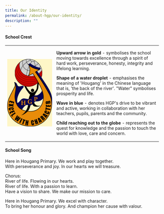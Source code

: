 ```yaml
---
title: Our Identity
permalink: /about-hgp/our-identity/
description: ""
---
```

<h4><strong>School Crest</strong></h4>
<table border="0" cellspacing="1" cellpadding="2">
<tbody>
<tr>
<td style="width: 228px;"><img src="/images/oi1.jpg"></td>
<td style="width: 458px;">
<p><strong>Upward arrow in gold</strong>&nbsp;- symbolises the school moving towards excellence through a spirit of hard work, perseverance, honesty, integrity and lifelong learning.</p>
<p><strong>Shape of a water droplet</strong>&nbsp;- emphasises the meaning of 'Hougang' in the Chinese language that is, 'the back of the river'. "Water" symbolises prosperity and life.</p>
<p><strong>Wave in blue</strong>&nbsp;- denotes HGP's drive to be vibrant and active, working in collaboration with her teachers, pupils, parents and the community.</p>
<p><strong>Child reaching out to the globe</strong>&nbsp;- represents the quest for knowledge and the passion to touch the world with love, care and concern.</p>
</td>
</tr>
</tbody>
</table>
<h4><strong>School Song</strong></h4>
<p>Here in Hougang Primary. We work and play together.<br>With perseverance and joy. In our hearts we will treasure.</p>
<p>Chorus:<br>River of life. Flowing in our hearts.<br>River of life. With a passion to learn.<br>Have a vision to share. We make our mission to care.</p>
<p>Here in Hougang Primary. We excel with character.<br>To bring her honour and glory. And champion her cause with valour.</p>